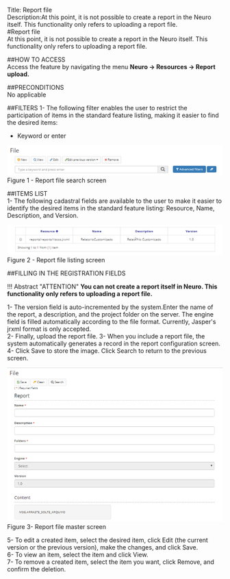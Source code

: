 Title: Report file  
Description:At this point, it is not possible to create a report in the Neuro itself. This functionality only refers to uploading a report file.  
#Report file  
At this point, it is not possible to create a report in the Neuro itself. This functionality only refers to uploading a report file.  

##HOW TO ACCESS  
Access the feature by navigating the menu **Neuro → Resources →  Report upload.**  

##PRECONDITIONS  
No applicable  

##FILTERS
1- The following filter enables the user to restrict the participation of items in the standard feature listing, making it easier to find the desired items:  

- Keyword or enter  

![Screenshot](images/Report-file-fig01.png)   
Figure 1 - Report file search screen  

##ITEMS LIST  
1- The following cadastral fields are available to the user to make it easier to identify the desired items in the standard feature listing: Resource, Name, Description, and Version.  

![Screenshot](images/Report-file-fig02.png)   
Figure 2 - Report file listing screen  

##FILLING IN THE REGISTRATION FIELDS  

!!! Abstract "ATTENTION"
    **You can not create a report itself in Neuro. This functionality only refers to uploading a report file.**  
	
1- The version field is auto-incremented by the system.Enter the name of the report, a description, and the project folder on the server. The engine field is filled automatically according to the file format. Currently, Jasper's jrxml format is only accepted.  
2- Finally, upload the report file.
3- When you include a report file, the system automatically generates a record in the report configuration screen.  
4- Click Save to store the image. Click Search to return to the previous screen.  

![Screenshot](images/Report-file-fig03.png)  
Figure 3- Report file master screen  

5- To edit a created item, select the desired item, click Edit (the current version or the previous version), make the changes, and click Save.   
6- To view an item, select the item and click View.  
7- To remove a created item, select the item you want, click Remove, and confirm the deletion.  

